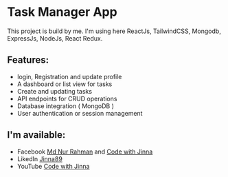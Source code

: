 # Task Manager App

This project is build by me. I'm using here ReactJs, TailwindCSS, Mongodb, ExpressJs, NodeJs, React Redux.

## Features:

- login, Registration and update profile
- A dashboard or list view for tasks
- Create and updating tasks
- API endpoints for CRUD operations
- Database integration ( MongoDB )
- User authentication or session management

## I'm available:

- Facebook [Md Nur Rahman](https://web.facebook.com/jinna.jinna.7509/) and [Code with Jinna](https://web.facebook.com/profile.php?id=61573133143759)
- LikedIn [Jinna89](https://www.linkedin.com/in/jinna89)
- YouTube [Code with Jinna](https://www.youtube.com/@Jinna_89)

